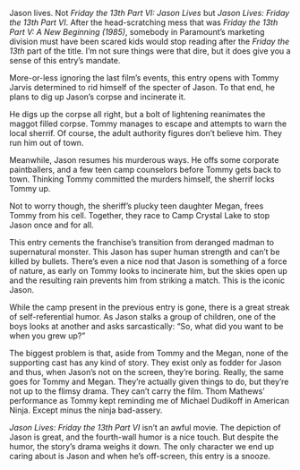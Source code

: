 Jason lives. Not _Friday the 13th Part VI: Jason Lives_ but _Jason Lives: Friday the 13th Part VI_. After the head-scratching mess that was _Friday the 13th Part V: A New Beginning (1985)_, somebody in Paramount’s marketing division must have been scared kids would stop reading after the _Friday the 13th_ part of the title. I’m not sure things were that dire, but it does give you a sense of this entry’s mandate.

More-or-less ignoring the last film’s events, this entry opens with Tommy Jarvis determined to rid himself of the specter of Jason. To that end, he plans to dig up Jason’s corpse and incinerate it. 

He digs up the corpse all right, but a bolt of lightening reanimates the maggot filled corpse. Tommy manages to escape and attempts to warn the local sherrif. Of course, the adult authority figures don’t believe him. They run him out of town.

Meanwhile, Jason resumes his murderous ways. He offs some corporate paintballers, and a few teen camp counselors before Tommy gets back to town. Thinking Tommy committed the murders himself, the sherrif locks Tommy up. 

Not to worry though, the sheriff’s plucky teen daughter Megan, frees Tommy from his cell. Together, they race to Camp Crystal Lake to stop Jason once and for all.

This entry cements the franchise’s transition from deranged madman to supernatural monster. This Jason has super human strength and can’t be killed by bullets. There’s even a nice nod that Jason is something of a force of nature, as early on Tommy looks to incinerate him, but the skies open up and the resulting rain prevents him from striking a match. This is the iconic Jason. 

While the camp present in the previous entry is gone, there is a great streak of self-referential humor. As Jason stalks a group of children, one of the boys looks at another and asks sarcastically: “So, what did you want to be when you grew up?”

The biggest problem is that, aside from Tommy and the Megan, none of the supporting cast has any kind of story. They exist only as fodder for Jason and thus, when Jason’s not on the screen, they’re boring. Really, the same goes for Tommy and Megan. They’re actually given things to do, but they’re not up to the flimsy drama. They can’t carry the film. Thom Mathews’ performance as Tommy kept reminding me of Michael Dudikoff in American Ninja. Except minus the ninja bad-assery. 

_Jason Lives: Friday the 13th Part VI_ isn’t an awful movie. The depiction of Jason is great, and the fourth-wall humor is a nice touch. But despite the humor, the story’s drama weighs it down. The only character we end up caring about is Jason and when he’s off-screen, this entry is a snooze.

[^2]: Ron Palillo, TV’s Horshak!